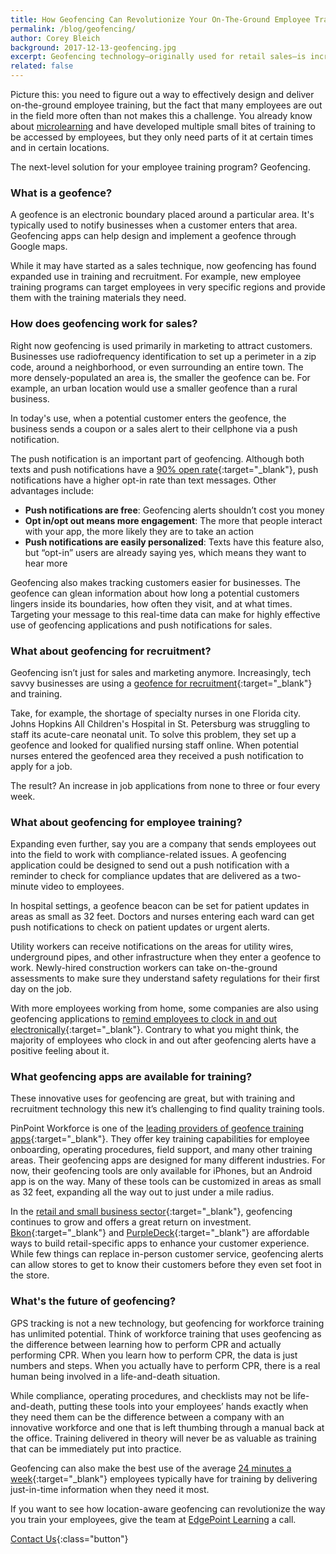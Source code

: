 ```yaml
---
title: How Geofencing Can Revolutionize Your On-The-Ground Employee Training
permalink: /blog/geofencing/
author: Corey Bleich
background: 2017-12-13-geofencing.jpg
excerpt: Geofencing technology—originally used for retail sales—is increasingly providing cutting-edge and immediate access for recruitment and employee training programs.
related: false
---
```


Picture this: you need to figure out a way to effectively design and deliver on-the-ground employee training, but the fact that many employees are out in the field more often than not makes this a challenge. You already know about [microlearning](https://www.edgepointlearning.com/blog/microlearning) and have developed multiple small bites of training to be accessed by employees, but they only need parts of it at certain times and in certain locations.

The next-level solution for your employee training program? Geofencing.

### What is a geofence?
 
A geofence is an electronic boundary placed around a particular area. It's typically used to notify businesses when a customer enters that area. Geofencing apps can help design and implement a geofence through Google maps.

While it may have started as a sales technique, now geofencing has found expanded use in training and recruitment. For example, new employee training programs can target employees in very specific regions and provide them with the training materials they need.

### How does geofencing work for sales?

Right now geofencing is used primarily in marketing to attract customers. Businesses use radiofrequency identification to set up a perimeter in a zip code, around a neighborhood, or even surrounding an entire town. The more densely-populated an area is, the smaller the geofence can be. For example, an urban location would use a smaller geofence than a rural business.

In today's use, when a potential customer enters the geofence, the business sends a coupon or a sales alert to their cellphone via a push notification.

The push notification is an important part of geofencing. Although both texts and push notifications have a [90% open rate](http://publ.com/blog/2014/09/29/e-mail-vs-sms-vs-push-notifications-which-is-more-effective/){:target="_blank"}, push notifications have a higher opt-in rate than text messages. Other advantages include:

*  <strong>Push notifications are free</strong>: Geofencing alerts shouldn’t cost you money
*  <strong>Opt in/opt out means more engagement</strong>: The more that people interact with your app, the more likely they are to take an action
*  <strong>Push notifications are easily personalized</strong>: Texts have this feature also, but “opt-in” users are already saying yes, which means they want to hear more

Geofencing also makes tracking customers easier for businesses. The geofence can glean information about how long a potential customers lingers inside its boundaries, how often they visit, and at what times. Targeting your message to this real-time data can make for highly effective use of geofencing applications and push notifications for sales.

### What about geofencing for recruitment?

Geofencing isn’t just for sales and marketing anymore. Increasingly, tech savvy businesses are using a [geofence for recruitment](https://www.npr.org/sections/alltechconsidered/2017/07/07/535981386/recruiters-use-geofencing-to-target-potential-hires-where-they-live-and-work){:target="_blank"} and training.

Take, for example, the shortage of specialty nurses in one Florida city. Johns Hopkins All Children's Hospital in St. Petersburg was struggling to staff its acute-care neonatal unit. To solve this problem, they set up a geofence and looked for qualified nursing staff online. When potential nurses entered the geofenced area they received a push notification to apply for a job.

The result? An increase in job applications from none to three or four every week.

### What about geofencing for employee training?

Expanding even further, say you are a company that sends employees out into the field to work with compliance-related issues. A geofencing application could be designed to send out a push notification with a reminder to check for compliance updates that are delivered as a two-minute video to employees.

In hospital settings, a geofence beacon can be set for patient updates in areas as small as 32 feet. Doctors and nurses entering each ward can get push notifications to check on patient updates or urgent alerts.

Utility workers can receive notifications on the areas for utility wires, underground pipes, and other infrastructure when they enter a geofence to work. Newly-hired construction workers can take on-the-ground assessments to make sure they understand safety regulations for their first day on the job.

With more employees working from home, some companies are also using geofencing applications to [remind employees to clock in and out electronically](https://www.tsheets.com/resources/geofencing-apps-survey){:target="_blank"}. Contrary to what you might think, the majority of employees who clock in and out after geofencing alerts have a positive feeling about it.

### What geofencing apps are available for training?

These innovative uses for geofencing are great, but with training and recruitment technology this new it’s challenging to find quality training tools.

PinPoint Workforce is one of the [leading providers of geofence training apps](https://www.pinpointworkforce.com/){:target="_blank"}. They offer key training capabilities for employee onboarding, operating procedures, field support, and many other training areas. Their geofencing apps are designed for many different industries. For now, their geofencing tools are only available for iPhones, but an Android app is on the way. Many of these tools can be customized in areas as small as 32 feet, expanding all the way out to just under a mile radius.

In the [retail and small business sector](https://smallbiztrends.com/2017/01/location-based-marketing-beacons-geofencing.html){:target="_blank"}, geofencing continues to grow and offers a great return on investment. [Bkon](https://bkon.com/){:target="_blank"} and [PurpleDeck](https://www.purpledeck.com/){:target="_blank"} are affordable ways to build retail-specific apps to enhance your customer experience. While few things can replace in-person customer service, geofencing alerts can allow stores to get to know their customers before they even set foot in the store.

### What's the future of geofencing?

GPS tracking is not a new technology, but geofencing for workforce training has unlimited potential. Think of workforce training that uses geofencing as the difference between learning how to perform CPR and actually performing CPR. When you learn how to perform CPR, the data is just numbers and steps. When you actually have to perform CPR, there is a real human being involved in a life-and-death situation.

While compliance, operating procedures, and checklists may not be life-and-death, putting these tools into your employees’ hands exactly when they need them can be the difference between a company with an innovative workforce and one that is left thumbing through a manual back at the office. Training delivered in theory will never be as valuable as training that can be immediately put into practice.

Geofencing can also make the best use of the average [24 minutes a week](https://www.evernote.com/shard/s173/sh/ae2588e8-cd17-449e-b2fc-0b5293498a7a/7d40d8aafddc3662){:target="_blank"} employees typically have for training by delivering just-in-time information when they need it most.

If you want to see how location-aware geofencing can revolutionize the way you train your employees, give the team at [EdgePoint Learning](https://www.edgepointlearning.com/contact/) a call.

[Contact Us](/contact/ ){:class="button"}
